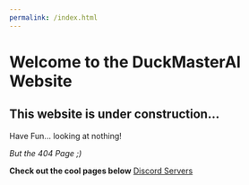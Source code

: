 ```yaml
---
permalink: /index.html
---
```

# Welcome to the DuckMasterAl Website
## This website is under construction...
Have Fun... looking at nothing!

*But the 404 Page ;)*

**Check out the cool pages below**
[Discord Servers](https://duckmasteral.github.io/discord)
